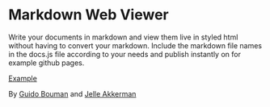 # Markdown Web Viewer
Write your documents in markdown and view them live in styled html without having to convert your markdown. Include the markdown file names in the docs.js file according to your needs and publish instantly on for example github pages.

[Example](http://jellea.github.io/MarkdownWebViewer/)

By [Guido Bouman](https://github.com/guidobouman) and [Jelle Akkerman](https://github.com/jellea)
